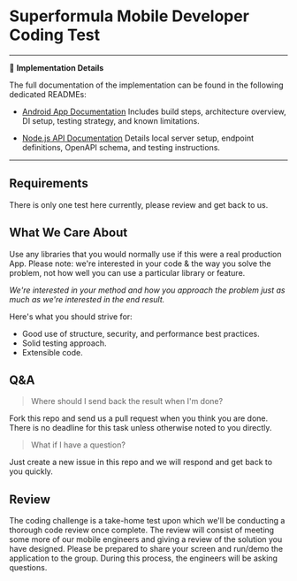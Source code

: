 # Superformula Mobile Developer Coding Test

---

📄 **Implementation Details**

The full documentation of the implementation can be found in the following dedicated READMEs:

- [Android App Documentation](https://github.com/rodcibils/sf-mobile-test/blob/master/app/README.md)
  Includes build steps, architecture overview, DI setup, testing strategy, and known limitations.

- [Node.js API Documentation](https://github.com/rodcibils/sf-mobile-test/blob/master/api/README.md)
  Details local server setup, endpoint definitions, OpenAPI schema, and testing instructions.

---

## Requirements

There is only one test here currently, please review and get back to us.

## What We Care About

Use any libraries that you would normally use if this were a real production App. Please note: we're interested in your code & the way you solve the problem, not how well you can use a particular library or feature.

_We're interested in your method and how you approach the problem just as much as we're interested in the end result._

Here's what you should strive for:

- Good use of structure, security, and performance best practices.
- Solid testing approach.
- Extensible code.

## Q&A

> Where should I send back the result when I'm done?

Fork this repo and send us a pull request when you think you are done. There is no deadline for this task unless otherwise noted to you directly.

> What if I have a question?

Just create a new issue in this repo and we will respond and get back to you quickly.

## Review

The coding challenge is a take-home test upon which we'll be conducting a thorough code review once complete. The review will consist of meeting some more of our mobile engineers and giving a review of the solution you have designed. Please be prepared to share your screen and run/demo the application to the group. During this process, the engineers will be asking questions.
